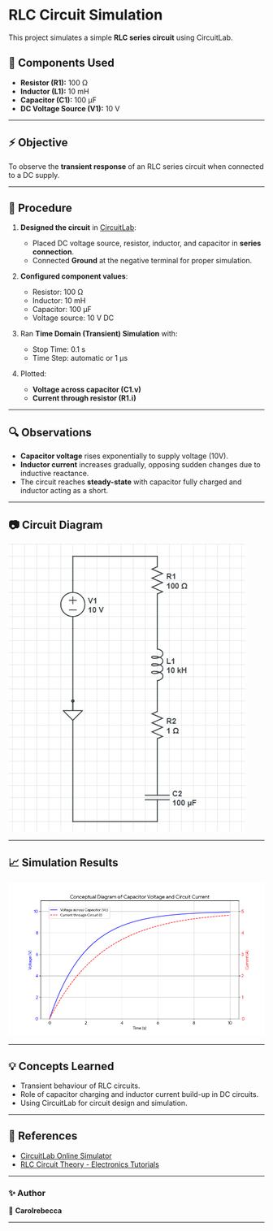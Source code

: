 
# RLC Circuit Simulation

This project simulates a simple **RLC series circuit** using CircuitLab.

## 🔧 **Components Used**
- **Resistor (R1):** 100 Ω
- **Inductor (L1):** 10 mH
- **Capacitor (C1):** 100 μF
- **DC Voltage Source (V1):** 10 V

---

## ⚡ **Objective**
To observe the **transient response** of an RLC series circuit when connected to a DC supply.

---

## 📝 **Procedure**

1. **Designed the circuit** in [CircuitLab](https://www.circuitlab.com/editor/):
   - Placed DC voltage source, resistor, inductor, and capacitor in **series connection**.
   - Connected **Ground** at the negative terminal for proper simulation.

2. **Configured component values**:
   - Resistor: 100 Ω  
   - Inductor: 10 mH  
   - Capacitor: 100 μF  
   - Voltage source: 10 V DC

3. Ran **Time Domain (Transient) Simulation** with:
   - Stop Time: 0.1 s  
   - Time Step: automatic or 1 μs

4. Plotted:
   - **Voltage across capacitor (C1.v)**
   - **Current through resistor (R1.i)**

---

## 🔍 **Observations**

- **Capacitor voltage** rises exponentially to supply voltage (10V).
- **Inductor current** increases gradually, opposing sudden changes due to inductive reactance.
- The circuit reaches **steady-state** with capacitor fully charged and inductor acting as a short.

---

## 📷 **Circuit Diagram**

![Circuit Diagram](circuit.png)

---

## 📈 **Simulation Results**

![Simulation Graph](simulation.png)

---

## 💡 **Concepts Learned**
- Transient behaviour of RLC circuits.
- Role of capacitor charging and inductor current build-up in DC circuits.
- Using CircuitLab for circuit design and simulation.

---

## 🔗 **References**
- [CircuitLab Online Simulator](https://www.circuitlab.com/editor/)
- [RLC Circuit Theory - Electronics Tutorials](https://www.electronics-tutorials.ws/accircuits/series-rlc-circuit.html)

---

### ✨ **Author**
👤 **Carolrebecca**

---
